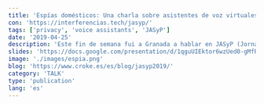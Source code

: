 ```yaml
---
title: 'Espías domésticos: Una charla sobre asistentes de voz virtuales'
con: 'https://interferencias.tech/jasyp/'
tags: ['privacy', 'voice assistants', 'JASyP']
date: '2019-04-25'
description: 'Este fin de semana fui a Granada a hablar en JASyP (Jornadas de Anonimato, Seguridad y Privacidad) sobre asistentes de voz virtuales. Si estás cerca de Granada o te interesa la seguridad y la privacidad, te recomiendo que contactes con la organización tras este evento, @inter_ferencias.'
slides: 'https://docs.google.com/presentation/d/1qguUIEktor6wzUed0-gMfRtfOTAUK1QzwtI2StDeZQU/edit?usp=sharing'
image: './images/espia.png'
blog: 'https://www.croke.es/es/blog/jasyp2019/'
category: 'TALK'
type: 'publication'
lang: 'es'
---
```

